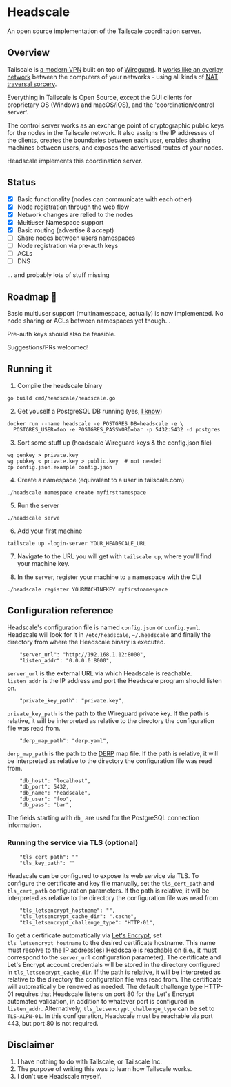 # Headscale
An open source implementation of the Tailscale coordination server.

## Overview

Tailscale is [a modern VPN](https://tailscale.com/) built on top of [Wireguard](https://www.wireguard.com/). It [works like an overlay network](https://tailscale.com/blog/how-tailscale-works/) between the computers of your networks - using all kinds of [NAT traversal sorcery](https://tailscale.com/blog/how-nat-traversal-works/). 

Everything in Tailscale is Open Source, except the GUI clients for proprietary OS (Windows and macOS/iOS), and the 'coordination/control server'. 

The control server works as an exchange point of cryptographic public keys for the nodes in the Tailscale network. It also assigns the IP addresses of the clients, creates the boundaries between each user, enables sharing machines between users, and exposes the advertised routes of your nodes.

Headscale implements this coordination server.

## Status

- [x] Basic functionality (nodes can communicate with each other)
- [x] Node registration through the web flow
- [x] Network changes are relied to the nodes
- [x] ~~Multiuser~~ Namespace support
- [x] Basic routing (advertise & accept) 
- [ ] Share nodes between ~~users~~ namespaces
- [ ] Node registration via pre-auth keys
- [ ] ACLs
- [ ] DNS

... and probably lots of stuff missing

## Roadmap 🤷

Basic multiuser support (multinamespace, actually) is now implemented. No node sharing or ACLs between namespaces yet though...

Pre-auth keys should also be feasible.

Suggestions/PRs welcomed!



## Running it

1. Compile the headscale binary
  ```shell
  go build cmd/headscale/headscale.go 
  ```
  
2. Get youself a PostgreSQL DB running (yes, [I know](https://tailscale.com/blog/an-unlikely-database-migration/))

  ```shell 
  docker run --name headscale -e POSTGRES_DB=headscale -e \
    POSTGRES_USER=foo -e POSTGRES_PASSWORD=bar -p 5432:5432 -d postgres
  ```

3. Sort some stuff up (headscale Wireguard keys & the config.json file)
  ```shell
  wg genkey > private.key
  wg pubkey < private.key > public.key  # not needed 
  cp config.json.example config.json
  ```

4. Create a namespace (equivalent to a user in tailscale.com)
  ```shell
  ./headscale namespace create myfirstnamespace
  ```

5. Run the server
  ```shell
  ./headscale serve
  ```
  
6. Add your first machine
  ```shell
  tailscale up -login-server YOUR_HEADSCALE_URL
  ```

7. Navigate to the URL you will get with `tailscale up`, where you'll find your machine key.

8. In the server, register your machine to a namespace with the CLI
  ```shell
  ./headscale register YOURMACHINEKEY myfirstnamespace
  ```

## Configuration reference

Headscale's configuration file is named `config.json` or `config.yaml`. Headscale will look for it in `/etc/headscale`, `~/.headscale` and finally the directory from where the Headscale binary is executed.

```
    "server_url": "http://192.168.1.12:8000",
    "listen_addr": "0.0.0.0:8000",
```

`server_url` is the external URL via which Headscale is reachable. `listen_addr` is the IP address and port the Headscale program should listen on.

```
    "private_key_path": "private.key",
```

`private_key_path` is the path to the Wireguard private key. If the path is relative, it will be interpreted as relative to the directory the configuration file was read from.

```
    "derp_map_path": "derp.yaml",
```

`derp_map_path` is the path to the [DERP](https://pkg.go.dev/tailscale.com/derp) map file. If the path is relative, it will be interpreted as relative to the directory the configuration file was read from.

```
    "db_host": "localhost",
    "db_port": 5432,
    "db_name": "headscale",
    "db_user": "foo",
    "db_pass": "bar",
```

The fields starting with `db_` are used for the PostgreSQL connection information.

### Running the service via TLS (optional)

```
    "tls_cert_path": ""
    "tls_key_path": ""
```

Headscale can be configured to expose its web service via TLS. To configure the certificate and key file manually, set the `tls_cert_path` and `tls_cert_path` configuration parameters. If the path is relative, it will be interpreted as relative to the directory the configuration file was read from.

```
    "tls_letsencrypt_hostname": "",
    "tls_letsencrypt_cache_dir": ".cache",
    "tls_letsencrypt_challenge_type": "HTTP-01",
```

To get a certificate automatically via [Let's Encrypt](https://letsencrypt.org/), set `tls_letsencrypt_hostname` to the desired certificate hostname. This name must resolve to the IP address(es) Headscale is reachable on (i.e., it must correspond to the `server_url` configuration parameter). The certificate and Let's Encrypt account credentials will be stored in the directory configured in `tls_letsencrypt_cache_dir`. If the path is relative, it will be interpreted as relative to the directory the configuration file was read from. The certificate will automatically be renewed as needed. The default challenge type HTTP-01 requires that Headscale listens on port 80 for the Let's Encrypt automated validation, in addition to whatever port is configured in `listen_addr`. Alternatively, `tls_letsencrypt_challenge_type` can be set to `TLS-ALPN-01`. In this configuration, Headscale must be reachable via port 443, but port 80 is not required.

## Disclaimer

1. I have nothing to do with Tailscale, or Tailscale Inc. 
2. The purpose of writing this was to learn how Tailscale works.
3. I don't use Headscale myself.


